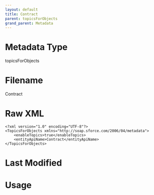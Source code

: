 ```yaml
---
layout: default
title: Contract
parent: topicsForObjects
grand_parent: Metadata
---
```

# Metadata Type
topicsForObjects


# Filename 
Contract


# Raw XML
```
<?xml version="1.0" encoding="UTF-8"?>
<TopicsForObjects xmlns="http://soap.sforce.com/2006/04/metadata">
    <enableTopics>true</enableTopics>
    <entityApiName>Contract</entityApiName>
</TopicsForObjects>
```


# Last Modified


# Usage

